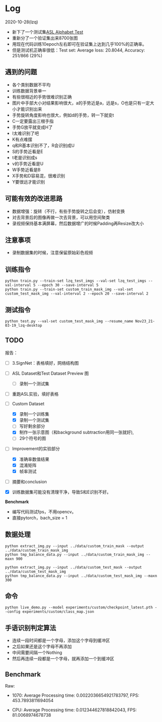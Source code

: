 # Log

2020-10-28(lzq)

- 新下了一个测试集[ASL Alphabet Test](https://www.kaggle.com/danrasband/asl-alphabet-test/home)
- 重新分了一个验证集出来8700张图
- 用现在代码训练10epoch左右即可在验证集上达到几乎100%的正确率。
- 但是测试机正确率很低：Test set: Average loss: 20.8044, Accuracy: 251/866 (29%)





## 遇到的问题

- 各个类别数据不平均
- 训练数据背景单一
- 有些很相近的手势很难识别正确
- 图片中手部大小对结果影响很大，a的手势近是a，远是s，O也是只有一定大小才能识别出来
- 手势旋转角度影响也很大，例如d的手势，转一下就变t
- C一定要露出三根手指
- 手势G放平就变成H了
- I太难识别了吧
- K有点难摆
- q和R基本识别不了，R会识别成U
- S的手势近看是E
- t老是识别成s
- v的手势近看是U
- W手势近看是B
- X手势和D容易混，很难识别
- Y要很远才能识别



## 可能有效的改进思路

- 数据增强：旋转（不行，有些手势旋转之后会变），仿射变换
- 对去背景后的图像再做一次去背景，可以用空间聚类
- 录视频保持基本满屏幕，然后数据增广的时候Padding再Resize改大小


## 注意事项

- 录制数据集的时候，注意保留原始彩色视频

## 训练指令

```shell
python train.py --train-set lzq_test_imgs --val-set lzq_test_imgs --val-interval 5 --epoch 30 --save-interval 5
python train.py --train-set custom_train_mask_img --val-set custom_test_mask_img --val-interval 2 --epoch 20 --save-interval 2
```

## 测试指令

```shell
python test.py --val-set custom_test_mask_img --resume_name Nov23_21-03-19_lzq-desktop
```

## TODO

报告：

- [ ] 3.SignNet：表格填好，网络结构图
- [ ] ASL Dataset和Test Dataset Preview 图
  - [ ] 录制一个测试集
- [ ] 重跑ASL实验，填好表格
- [ ] Custom Dataset
  - [x] 录制一个训练集
  - [x] 录制一个测试集
  - [ ] 写好剩余部分
  - [x] 制作一张示意图（和background subtraction用同一张就好), 
  - [ ] 29个符号的图
- [ ] Improvement的实验部分
  - [x] 准确率数值结果
  - [x] 混淆矩阵
  - [x] 帧率测试
- [ ] 摘要和conclusion



- [x] 训练数据集可能没有清理干净，导致S和E识别不好。

**Benchmark**

- 编写代码测试fps，不用opencv。
- 直接pytorch，bach_size = 1

## 数据处理

```shell
python extract_img.py --input ../data/custom_train_mask --output ../data/custom_train_mask_img
python tmp_balance_data.py --input ../data/custom_train_mask_img --maxn 900

python extract_img.py --input ../data/custom_test_mask --output ../data/custom_test_mask_img
python tmp_balance_data.py --input ../data/custom_test_mask_img --maxn 300
```

## 命令

```shell
python live_demo.py --model experiments/custom/checkpoint_latest.pth --config experiments/custom/class_map.json
```

## 手语识别判定算法

- 连续一段时间都是一个字母，添加这个字母到缓冲区
- 之后如果还是这个字母不再添加
- 中间需要间隔一个Nothing
- 然后再连续一段都是一个字母，就再添加一个到缓冲区

## Benchmark

Raw:

- 1070: Average Processing time: 0.0022036654921783797, FPS: 453.7893811694054

- CPU: Average Processing time: 0.012344627818842043, FPS: 81.0068974678738

